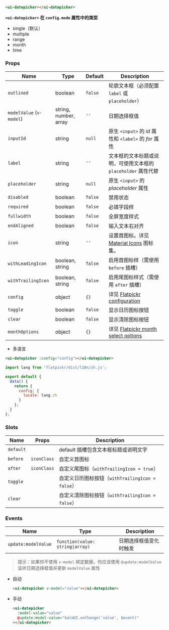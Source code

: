 ```html
<ui-datepicker></ui-datepicker>
```

**`<ui-datepicker>` 在 `config.mode` 属性中的类型**

- single（默认）
- multiple
- range
- month
- time

### Props

| Name                     | Type                  | Default | Description                                                                                |
| ------------------------ | --------------------- | ------- | ------------------------------------------------------------------------------------------ |
| `outlined`               | boolean               | `false` | 轮廓文本框（必须配置 `label` 或 `placeholder`）                                            |
| `modelValue` (`v-model`) | string, number, array | `''`    | 日期选择框值                                                                               |
| `inputId`                | string                | `null`  | 原生 `<input>` 的 _id_ 属性和 `<label>` 的 _for_ 属性                                      |
| `label`                  | string                | `''`    | 文本框的文本标题或说明，可使用文本框的 `placeholder` 属性代替                              |
| `placeholder`            | string                | `null`  | 原生 `<input>` 的 _placeholder_ 属性                                                       |
| `disabled`               | boolean               | `false` | 禁用状态                                                                                   |
| `required`               | boolean               | `false` | 必填字段样                                                                                 |
| `fullwidth`              | boolean               | `false` | 全屏宽度样式                                                                               |
| `endAligned`             | boolean               | `false` | 输入文本右对齐                                                                             |
| `icon`                   | string                | `''`    | 设置首图标。详见 [Material Icons](/icons) 图标集。                                         |
| `withLeadingIcon`        | boolean, string       | `false` | 启用首图标样（需使用 `before` 插槽）                                                       |
| `withTrailingIcon`       | boolean, string       | `false` | 启用尾图标样式（需使用 `after` 插槽）                                                      |
| `config`                 | object                | `{}`    | 详见 [Flatpickr configuration](https://flatpickr.js.org/options/)                          |
| `toggle`                 | boolean               | `false` | 显示日历图标按钮                                                                           |
| `clear`                  | boolean               | `false` | 显示清除图标按钮                                                                           |
| `monthOptions`           | object                | `{}`    | 详见 [Flatpickr month select options](https://flatpickr.js.org/plugins/#monthselectplugin) |

- 多语言

```html
<ui-datepicker :config="config"></ui-datepicker>
```

```js
import lang from 'flatpickr/dist/l10n/zh.js';

export default {
  data() {
    return {
      config: {
        locale: lang.zh
      }
    };
  }
};
```

### Slots

| Name      | Props       | Description                                      |
| --------- | ----------- | ------------------------------------------------ |
| `default` |             | default 插槽包含文本框标题或说明文字             |
| `before`  | `iconClass` | 自定义首图标                                     |
| `after`   | `iconClass` | 自定义尾图标（`withTrailingIcon = true`）        |
| `toggle`  |             | 自定义日历图标按钮（`withTrailingIcon = false`） |
| `clear`   |             | 自定义清除图标按钮（`withTrailingIcon = false`） |

### Events

| Name                | Type                             | Description            |
| ------------------- | -------------------------------- | ---------------------- |
| `update:modelValue` | `function(value: string\|array)` | 日期选择框值变化时触发 |

> 提示：如果你不使用 `v-model` 绑定数据，你应该使用 `@update:modelValue` 监听日期选择框值并更新 `modelValue` 属性

- 自动

  ```html
  <ui-datepicker v-model="value"></ui-datepicker>
  ```

- 手动

  ```html
  <ui-datepicker
    :model-value="value"
    @update:model-value="balmUI.onChange('value', $event)"
  ></ui-datepicker>
  ```
